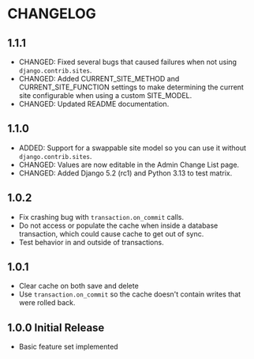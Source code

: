 # CHANGELOG

## 1.1.1

- CHANGED: Fixed several bugs that caused failures when not using
  `django.contrib.sites`.
- CHANGED: Added CURRENT_SITE_METHOD and CURRENT_SITE_FUNCTION settings to make
  determining the current site configurable when using a custom SITE_MODEL.
- CHANGED: Updated README documentation.

## 1.1.0

- ADDED: Support for a swappable site model so you can use it without
  `django.contrib.sites`.
- CHANGED: Values are now editable in the Admin Change List page.
- CHANGED: Added Django 5.2 (rc1) and Python 3.13 to test matrix.

## 1.0.2

- Fix crashing bug with `transaction.on_commit` calls.
- Do not access or populate the cache when inside a database transaction, which could
  cause cache to get out of sync.
- Test behavior in and outside of transactions.

## 1.0.1

- Clear cache on both save and delete
- Use `transaction.on_commit` so the cache doesn't contain writes that were rolled back.

## 1.0.0 Initial Release

- Basic feature set implemented
